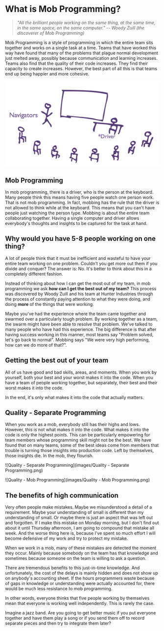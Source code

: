 # What is Mob Programming?

>   *"All the brilliant people working on the same thing, at the same time, in
>   the same space, on the same computer." -- Woody Zuill (the discoverer of Mob
>   Programming)*

Mob Programming is a style of programming in which the entire team sits together
and works on a single task at a time. Teams that have worked this way have found
that many of the problems that plague normal development just melted away,
possibly because communication and learning increases. Teams also find that the
quality of their code increases. They find their capacity to create increases.
However, the best part of all this is that teams end up being happier and more
cohesive.

![Mob Programming](images/MobProgramming.png)

Mob Programming
---------------

In mob programming, there is a driver, who is the person at the keyboard. Many
people think this means having five people watch one person work. That is not
mob programming. In fact, mobbing has the rule that the driver is not allowed to
think while at the keyboard. This means that you can't have people just watching
the person type. Mobbing is about the entire team collaborating together. Having
a single computer and driver allows everybody's thoughts and insights to be
captured for the task at hand.

Why would you have 5-8 people working on one thing?
---------------------------------------------------

A lot of people think that it must be inefficient and wasteful to have your
entire team working on one problem. Couldn't you get more out them if you divide
and conquer? The answer is: No. It's better to think about this in a completely
different fashion.

Instead of thinking about how I can get the most out of my team, in mob
programming we ask **how can I get the best out of my team?** This process was
discovered by Woody Zuill and his team at Hunter Industries through the process
of constantly paying attention to what they were doing, and doing **more** of
the things that were working.

Maybe you've had the experience where the team came together and swarmed over a
particularly tough problem. By working together as a team, the swarm might have
been able to resolve that problem. We've talked to many people who have had this
experience. The big difference is that after having success working in this
manner, most teams say "Problem solved, let's go back to normal". Mobbing says
"We were very high performing, how can we do more of that?".

Getting the best out of your team
---------------------------------

All of us have good and bad skills, areas, and moments. When you work by
yourself, both your best and your worst makes it into the code. When you have a
team of people working together, but separately, their best and their worst
makes it into the code.

In the end, it's only what makes it into the code that actually matters.

Quality - Separate Programming
------------------------------

When you work as a mob, everybody still has their highs and lows. However, this
is not what makes it into the code. What makes it into the code is only the
highest points. This can be particularly empowering for team members whose
programming skill might not be the best. We have found that on many teams, some
of the best ideas come from members that trouble is turning those insights into
production code. Left by themselves, those insights die. In the mob, they
flourish.

![Quality - Separate Programming](images/Quality - Separate Programming.png)

![Quality - Mob Programming](images/Quality - Mob Programming.png)


The benefits of high communication
----------------------------------

Very often people make mistakes. Maybe we misunderstood a detail of a
requirement. Maybe your understanding of small is different than my
understanding of small. Or maybe there is just an aspect that was left out and
forgotten. If I make this mistake on Monday morning, but I don't find out about
it until Thursday afternoon, I am going to compound that mistake all week. And
the worse thing here is, because I've spent so much effort I will become
defensive of my work and try to protect my mistake.

When we work in a mob, many of these mistakes are detected the moment they
occur. Mainly because somebody on the team has that knowledge and sometimes
because someone on the team is willing to ask a question.

There are tremendous benefits to this just-in-time knowledge. And unfortunately,
the cost of the delays is mainly hidden and does not show up on anybody's
accounting sheet. If the hours programmers waste because of gaps in knowledge or
understanding were actually accounted for, there would be much less resistance
to mob programming.

In other words, everyone thinks that five people working by themselves mean that
everyone is working well independently. This is rarely the case.

Imagine a jazz band. Are you going to get better music if you put everyone
together and have them play a song or if you send them off to record separate
pieces and then try to integrate them later?
